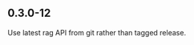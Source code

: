 <!-- https://developers.home-assistant.io/docs/add-ons/presentation#keeping-a-changelog -->

## 0.3.0-12

Use latest rag API from git rather than tagged release.
